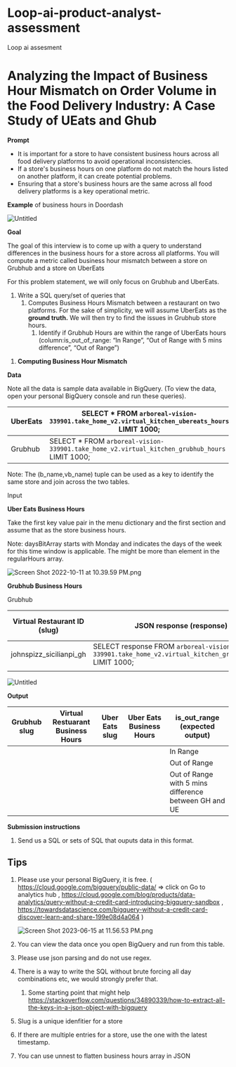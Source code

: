 # Loop-ai-product-analyst-assessment
Loop ai assesment

# Analyzing the Impact of Business Hour Mismatch on Order Volume in the Food Delivery Industry: A Case Study of UEats and Ghub

**Prompt**

- It is important for a store to have consistent business hours across all food delivery platforms to avoid operational inconsistencies.
- If a store's business hours on one platform do not match the hours listed on another platform, it can create potential problems.
- Ensuring that a store's business hours are the same across all food delivery platforms is a key operational metric.

**Example** of business hours in Doordash

![Untitled](https://s3-us-west-2.amazonaws.com/secure.notion-static.com/9b01eb2b-f52b-49a9-9458-39a346cba6ab/Untitled.png)

**Goal** 

The goal of this interview is to come up with a query to understand differences in the business hours for a store across all platforms. You will compute a metric called business hour mismatch between a store on Grubhub and a store on UberEats

For this problem statement, we will only focus on Grubhub and UberEats.

1. Write a SQL query/set of queries that 
    1. Computes Business Hours Mismatch between a restaurant on two platforms. For the sake of simplicity, we will assume UberEats as the **ground truth.** We will then try to find the issues in Grubhub store hours. 
        1. Identify if Grubhub Hours are within the range of UberEats hours (column:is_out_of_range: “In Range”, “Out of Range with 5 mins difference”, “Out of Range”) 

1) **Computing Business Hour Mismatch** 

**Data**

Note all the data is sample data available in BigQuery. (To view the data, open your personal BigQuery console and run these queries).

| UberEats | SELECT * FROM `arboreal-vision-339901.take_home_v2.virtual_kitchen_ubereats_hours` LIMIT 1000; |
| --- | --- |
| Grubhub | SELECT * FROM `arboreal-vision-339901.take_home_v2.virtual_kitchen_grubhub_hours` LIMIT 1000; |

Note: The (b_name,vb_name) tuple can be used as a key to identify the same store and join across the two tables.

Input 

**Uber Eats Business Hours** 

Take the first key value pair in the menu dictionary and the first section and assume that as the store business hours. 

Note: daysBitArray starts with Monday and indicates the days of the week for this time window is applicable. The might be more than element in the regularHours array. 

![Screen Shot 2022-10-11 at 10.39.59 PM.png](https://s3-us-west-2.amazonaws.com/secure.notion-static.com/8055c4a3-bc72-4c10-9068-817525dc53c7/Screen_Shot_2022-10-11_at_10.39.59_PM.png)

**Grubhub Business Hours** 

Grubhub

| Virtual Restaurant ID (slug)  | JSON response (response) | Link to Block |
| --- | --- | --- |
| johnspizz_sicilianpi_gh | SELECT response FROM `arboreal-vision-339901.take_home_v2.virtual_kitchen_grubhub_hours` LIMIT 1000; |  |
|  |  |  |

![Untitled](https://s3-us-west-2.amazonaws.com/secure.notion-static.com/8ae8a8a1-398a-4ce4-b63c-0e20c7551b47/Untitled.png)

**Output** 

| Grubhub slug | Virtual Restuarant Business Hours | Uber Eats slug | Uber Eats Business Hours | is_out_range **(expected output)** |
| --- | --- | --- | --- | --- |
|  |  |  |  | In Range |
|  |  |  |  | Out of Range  |
|  |  |  |  | Out of Range with 5 mins difference between GH and UE |

**Submission instructions**

1. Send us a SQL or sets of SQL that ouputs data in this format. 

## Tips

1. Please use your personal BigQuery, it is free. ( https://cloud.google.com/bigquery/public-data/  ⇒ click on Go to analytics hub , 
https://cloud.google.com/blog/products/data-analytics/query-without-a-credit-card-introducing-bigquery-sandbox , https://towardsdatascience.com/bigquery-without-a-credit-card-discover-learn-and-share-199e08d4a064 ) 
    
    ![Screen Shot 2023-06-15 at 11.56.53 PM.png](https://s3-us-west-2.amazonaws.com/secure.notion-static.com/eb6fadab-4492-4516-8aed-903ef6f96383/Screen_Shot_2023-06-15_at_11.56.53_PM.png)
    
2. You can view the data once you open BigQuery and run from this table. 
3. Please use json parsing and do not use regex. 
4. There is a way to write the SQL without brute forcing all day combinations etc, we would strongly prefer that. 
    1. Some starting point that might help https://stackoverflow.com/questions/34890339/how-to-extract-all-the-keys-in-a-json-object-with-bigquery 
5. Slug is a unique idenfitier for a store
6. If there are multiple entries for a store, use the one with the latest timestamp.  
7. You can use unnest to flatten business hours array in JSON
